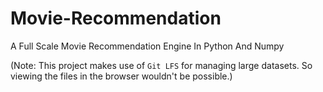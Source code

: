# Movie-Recommendation
A Full Scale Movie Recommendation Engine In Python And Numpy

(Note: This project makes use of `Git LFS` for managing large datasets. So viewing the files in the browser wouldn't be possible.)